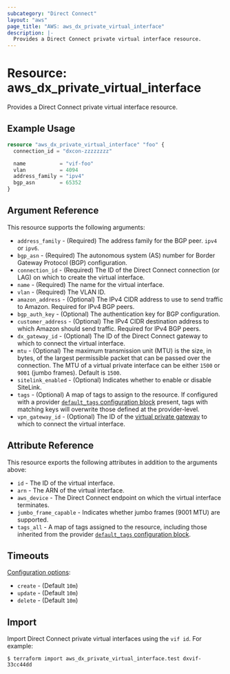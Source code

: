 ```yaml
---
subcategory: "Direct Connect"
layout: "aws"
page_title: "AWS: aws_dx_private_virtual_interface"
description: |-
  Provides a Direct Connect private virtual interface resource.
---
```


# Resource: aws_dx_private_virtual_interface

Provides a Direct Connect private virtual interface resource.

## Example Usage

```terraform
resource "aws_dx_private_virtual_interface" "foo" {
  connection_id = "dxcon-zzzzzzzz"

  name           = "vif-foo"
  vlan           = 4094
  address_family = "ipv4"
  bgp_asn        = 65352
}
```

## Argument Reference

This resource supports the following arguments:

* `address_family` - (Required) The address family for the BGP peer. `ipv4 ` or `ipv6`.
* `bgp_asn` - (Required) The autonomous system (AS) number for Border Gateway Protocol (BGP) configuration.
* `connection_id` - (Required) The ID of the Direct Connect connection (or LAG) on which to create the virtual interface.
* `name` - (Required) The name for the virtual interface.
* `vlan` - (Required) The VLAN ID.
* `amazon_address` - (Optional) The IPv4 CIDR address to use to send traffic to Amazon. Required for IPv4 BGP peers.
* `bgp_auth_key` - (Optional) The authentication key for BGP configuration.
* `customer_address` - (Optional) The IPv4 CIDR destination address to which Amazon should send traffic. Required for IPv4 BGP peers.
* `dx_gateway_id` - (Optional) The ID of the Direct Connect gateway to which to connect the virtual interface.
* `mtu` - (Optional) The maximum transmission unit (MTU) is the size, in bytes, of the largest permissible packet that can be passed over the connection.
The MTU of a virtual private interface can be either `1500` or `9001` (jumbo frames). Default is `1500`.
* `sitelink_enabled` - (Optional) Indicates whether to enable or disable SiteLink.
* `tags` - (Optional) A map of tags to assign to the resource. If configured with a provider [`default_tags` configuration block](https://registry.terraform.io/providers/hashicorp/aws/latest/docs#default_tags-configuration-block) present, tags with matching keys will overwrite those defined at the provider-level.
* `vpn_gateway_id` - (Optional) The ID of the [virtual private gateway](vpn_gateway.html) to which to connect the virtual interface.

## Attribute Reference

This resource exports the following attributes in addition to the arguments above:

* `id` - The ID of the virtual interface.
* `arn` - The ARN of the virtual interface.
* `aws_device` - The Direct Connect endpoint on which the virtual interface terminates.
* `jumbo_frame_capable` - Indicates whether jumbo frames (9001 MTU) are supported.
* `tags_all` - A map of tags assigned to the resource, including those inherited from the provider [`default_tags` configuration block](https://registry.terraform.io/providers/hashicorp/aws/latest/docs#default_tags-configuration-block).

## Timeouts

[Configuration options](https://developer.hashicorp.com/terraform/language/resources/syntax#operation-timeouts):

- `create` - (Default `10m`)
- `update` - (Default `10m`)
- `delete` - (Default `10m`)

## Import

Import Direct Connect private virtual interfaces using the `vif id`. For example:

```
$ terraform import aws_dx_private_virtual_interface.test dxvif-33cc44dd
```
